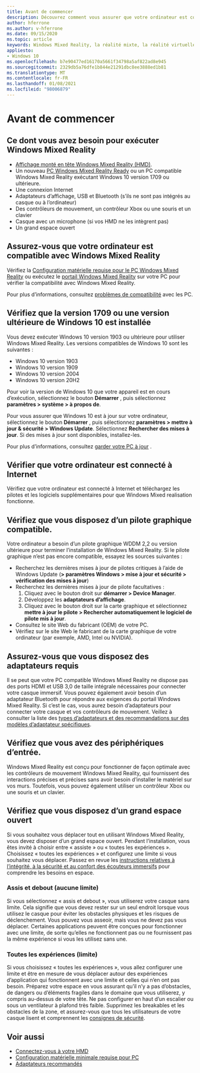 ```yaml
---
title: Avant de commencer
description: Découvrez comment vous assurer que votre ordinateur est compatible et prêt pour une grande variété d’expériences d’application Windows Mixed Reality.
author: hferrone
ms.author: v-hferrone
ms.date: 09/15/2020
ms.topic: article
keywords: Windows Mixed Reality, la réalité mixte, la réalité virtuelle, VR, MR, compatible, compatibilité, prise en main, configuration, PC, configuration système requise
appliesto:
- Windows 10
ms.openlocfilehash: b7e90477ed16170a5661f34798a5af822ad8e945
ms.sourcegitcommit: 2329db5a76dfe1b844e21291dbc8ee3888ed1b81
ms.translationtype: MT
ms.contentlocale: fr-FR
ms.lasthandoff: 01/08/2021
ms.locfileid: "98006879"
---
```

# <a name="before-you-start"></a>Avant de commencer

## <a name="what-youll-need-to-run-windows-mixed-reality"></a>Ce dont vous avez besoin pour exécuter Windows Mixed Reality

* [Affichage monté en tête Windows Mixed Reality (HMD)](https://www.microsoft.com/en-us/windows/windows-mixed-reality-devices).
* Un nouveau [PC Windows Mixed Reality Ready](https://support.microsoft.com/en-us/help/4039260/windows-10-mixed-reality-pc-hardware-guidelines) ou un PC compatible Windows Mixed Reality exécutant Windows 10 version 1709 ou ultérieure.
* Une connexion Internet
* Adaptateurs d’affichage, USB et Bluetooth (s’ils ne sont pas intégrés au casque ou à l’ordinateur)
* Des contrôleurs de mouvement, un contrôleur Xbox ou une souris et un clavier
* Casque avec un microphone (si vos HMD ne les intègrent pas)
* Un grand espace ouvert

## <a name="make-sure-your-pc-is-compatible-with-windows-mixed-reality"></a>Assurez-vous que votre ordinateur est compatible avec Windows Mixed Reality

Vérifiez la [Configuration matérielle requise pour le PC Windows Mixed Reality](windows-mixed-reality-minimum-pc-hardware-compatibility-guidelines.md) ou exécutez le [portail Windows Mixed Reality](install-windows-mixed-reality.md#launch-mixed-reality-portal) sur votre PC pour vérifier la compatibilité avec Windows Mixed Reality.

Pour plus d’informations, consultez [problèmes de compatibilité](https://support.microsoft.com/help/4045777/windows-10-get-help-with-pc-compatibility-in-windows-mixed-reality) avec les PC.

## <a name="make-sure-you-have-the-windows-10-version-1709-or-newer-installed"></a>Vérifiez que la version 1709 ou une version ultérieure de Windows 10 est installée

Vous devez exécuter Windows 10 version 1903 ou ultérieure pour utiliser Windows Mixed Reality. Les versions compatibles de Windows 10 sont les suivantes :

* Windows 10 version 1903
* Windows 10 version 1909
* Windows 10 version 2004
* Windows 10 version 20H2

Pour voir la version de Windows 10 que votre appareil est en cours d’exécution, sélectionnez le bouton **Démarrer** , puis sélectionnez **paramètres > système > à propos de**.

Pour vous assurer que Windows 10 est à jour sur votre ordinateur, sélectionnez le bouton **Démarrer** , puis sélectionnez **paramètres > mettre à jour & sécurité > Windows Update**.  Sélectionnez **Rechercher des mises à jour**. Si des mises à jour sont disponibles, installez-les.

Pour plus d’informations, consultez [garder votre PC à jour](https://support.microsoft.com/help/12373/windows-update-faq) .

## <a name="make-sure-your-pc-is-connected-to-the-internet"></a>Vérifier que votre ordinateur est connecté à Internet

Vérifiez que votre ordinateur est connecté à Internet et téléchargez les pilotes et les logiciels supplémentaires pour que Windows Mixed realisation fonctionne.

## <a name="make-sure-you-have-a-compatible-graphics-driver"></a>Vérifiez que vous disposez d’un pilote graphique compatible.

Votre ordinateur a besoin d’un pilote graphique WDDM 2,2 ou version ultérieure pour terminer l’installation de Windows Mixed Reality. Si le pilote graphique n’est pas encore compatible, essayez les sources suivantes :

* Recherchez les dernières mises à jour de pilotes critiques à l’aide de Windows Update (**> paramètres Windows > mise à jour et sécurité > vérification des mises à jour**)
* Recherchez les dernières mises à jour de pilote facultatives :
    1. Cliquez avec le bouton droit sur **démarrer > Device Manager**.
    2. Développez les **adaptateurs d’affichage**.
    3. Cliquez avec le bouton droit sur la carte graphique et sélectionnez **mettre à jour le pilote > Rechercher automatiquement le logiciel de pilote mis à jour**.
* Consultez le site Web du fabricant (OEM) de votre PC.
* Vérifiez sur le site Web le fabricant de la carte graphique de votre ordinateur (par exemple, AMD, Intel ou NVIDIA).

## <a name="make-sure-that-you-have-any-required-adapters"></a>Assurez-vous que vous disposez des adaptateurs requis

Il se peut que votre PC compatible Windows Mixed Reality ne dispose pas des ports HDMI et USB 3,0 de taille intégrale nécessaires pour connecter votre casque immersif. Vous pouvez également avoir besoin d’un adaptateur Bluetooth pour répondre aux exigences du portail Windows Mixed Reality.  Si c’est le cas, vous aurez besoin d’adaptateurs pour connecter votre casque et vos contrôleurs de mouvement. Veillez à consulter la liste des [types d’adaptateurs et des recommandations sur des modèles d’adaptateur spécifiques](recommended-adapters-for-windows-mixed-reality-capable-pcs.md).

## <a name="make-sure-that-you-have-input-devices"></a>Vérifiez que vous avez des périphériques d’entrée.

Windows Mixed Reality est conçu pour fonctionner de façon optimale avec les contrôleurs de mouvement Windows Mixed Reality, qui fournissent des interactions précises et précises sans avoir besoin d’installer le matériel sur vos murs. Toutefois, vous pouvez également utiliser un contrôleur Xbox ou une souris et un clavier.

## <a name="make-sure-that-you-have-a-large-open-space"></a>Vérifiez que vous disposez d’un grand espace ouvert

Si vous souhaitez vous déplacer tout en utilisant Windows Mixed Reality, vous devez disposer d’un grand espace ouvert.  Pendant l’installation, vous êtes invité à choisir entre « assiste » ou « toutes les expériences ». Choisissez « toutes les expériences » et configurez une limite si vous souhaitez vous déplacer. Passez en revue les [instructions relatives à l’intégrité, à la sécurité et au confort des écouteurs immersifs](wmr-health-safety-comfort.md) pour comprendre les besoins en espace.

### <a name="seated-and-standing-no-boundary"></a>Assis et debout (aucune limite)

Si vous sélectionnez « assis et debout », vous utiliserez votre casque sans limite. Cela signifie que vous devez rester sur un seul endroit lorsque vous utilisez le casque pour éviter les obstacles physiques et les risques de déclenchement. Vous pouvez vous asseoir, mais vous ne devez pas vous déplacer. Certaines applications peuvent être conçues pour fonctionner avec une limite, de sorte qu’elles ne fonctionnent pas ou ne fournissent pas la même expérience si vous les utilisez sans une.

### <a name="all-experiences-boundary"></a>Toutes les expériences (limite)

Si vous choisissez « toutes les expériences », vous allez configurer une limite et être en mesure de vous déplacer autour des expériences d’application qui fonctionnent avec une limite et celles qui n’en ont pas besoin. Préparez votre espace en vous assurant qu’il n’y a pas d’obstacles, de dangers ou d’éléments fragiles dans le domaine que vous utiliserez, y compris au-dessus de votre tête. Ne pas configurer en haut d’un escalier ou sous un ventilateur à plafond très faible. Supprimez les breakables et les obstacles de la zone, et assurez-vous que tous les utilisateurs de votre casque lisent et comprennent les [consignes de sécurité](https://support.microsoft.com/en-us/help/4039969/windows-10-mixed-reality-immersive-headset-health-safety-comfort).

## <a name="see-also"></a>Voir aussi

* [Connectez-vous à votre HMD](plug-in-your-headset.md)
* [Configuration matérielle minimale requise pour PC](windows-mixed-reality-minimum-pc-hardware-compatibility-guidelines.md)
* [Adaptateurs recommandés](recommended-adapters-for-windows-mixed-reality-capable-pcs.md)